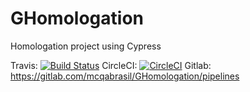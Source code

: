 # GHomologation
Homologation project using Cypress

Travis: [![Build Status](https://travis-ci.org/mcqabrasil/GHomologation.svg?branch=master)](https://travis-ci.org/mcqabrasil/GHomologation)
CircleCI: [![CircleCI](https://circleci.com/gh/mcqabrasil/GHomologation.svg?style=svg)](https://circleci.com/gh/mcqabrasil/GHomologation)
Gitlab: https://gitlab.com/mcqabrasil/GHomologation/pipelines
